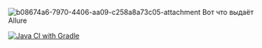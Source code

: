 ![b08674a6-7970-4406-aa09-c258a8a73c05-attachment](https://github.com/user-attachments/assets/73caec74-3af6-4b4a-b8ae-79ed7263ce7f)
Вот что выдаёт Allure


[![Java CI with Gradle](https://github.com/Iulia1488/patterns/actions/workflows/gradle.yml/badge.svg)](https://github.com/Iulia1488/patterns/actions/workflows/gradle.yml)
